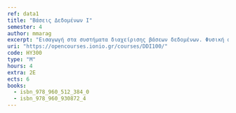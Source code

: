 ```yaml
---
ref: data1
title: "Βάσεις Δεδομένων Ι"
semester: 4
author: mmarag
excerpt: "Εισαγωγή στα συστήματα διαχείρισης βάσεων δεδομένων. Φυσική αποθήκευση στο δίσκο. Μοντελοποίηση σχεσιακών βάσεων δεδομένων (μοντέλο Οντοτήτων-Συσχετίσεων – ER, σχεσιακό μοντέλο). Σχεσιακή άλγεβρα. Αρχές Κανονικοποίησης, γλώσσες επερωτήσεων (η γλώσσα SQL) και συστήματα τέταρτης γενιάς (4GLs), Πίνακες – Δημιουργία πινάκων και συσχετίσεων – Ερωτήσεις (απλές, αριθμητικές) με χρήση της QBE (MS-Access) και της SQL. Θέματα Ασφάλειας."
uri: "https://opencourses.ionio.gr/courses/DDI100/"
code: ΗΥ300
type: "M"
hours: 4
extra: 2Ε
ects: 6
books:
  - isbn_978_960_512_384_0
  - isbn_978_960_930872_4
---
```


